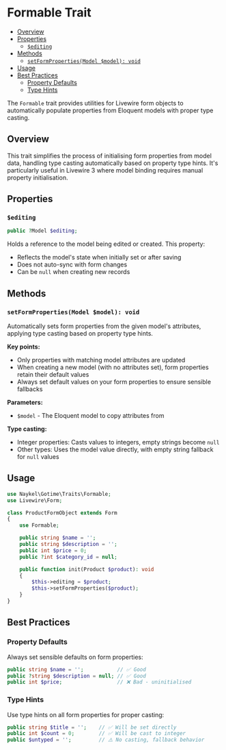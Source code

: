 # Formable Trait

- [Overview](#overview)
- [Properties](#properties)
    - [`$editing`](#editing)
- [Methods](#methods)
    - [`setFormProperties(Model $model): void`](#setformpropertiesmodel-model-void)
- [Usage](#usage)
- [Best Practices](#best-practices)
    - [Property Defaults](#property-defaults)
    - [Type Hints](#type-hints)

The `Formable` trait provides utilities for Livewire form objects to
automatically populate properties from Eloquent models with proper type casting.

## Overview

This trait simplifies the process of initialising form properties from model
data, handling type casting automatically based on property type hints. It's
particularly useful in Livewire 3 where model binding requires manual property
initialisation.

## Properties

### `$editing`

```php +torchlight-php
public ?Model $editing;
```

Holds a reference to the model being edited or created. This property:
- Reflects the model's state when initially set or after saving
- Does not auto-sync with form changes
- Can be `null` when creating new records

## Methods

### `setFormProperties(Model $model): void`

Automatically sets form properties from the given model's attributes, applying
type casting based on property type hints.

**Key points:**
- Only properties with matching model attributes are updated
- When creating a new model (with no attributes set), form properties retain
  their default values
- Always set default values on your form properties to ensure sensible fallbacks

**Parameters:**
- `$model` - The Eloquent model to copy attributes from

**Type casting:**
- Integer properties: Casts values to integers, empty strings become `null`
- Other types: Uses the model value directly, with empty string fallback for
  `null` values

## Usage

```php +torchlight-php
use Naykel\Gotime\Traits\Formable;
use Livewire\Form;

class ProductFormObject extends Form
{
    use Formable;

    public string $name = '';
    public string $description = '';
    public int $price = 0;
    public ?int $category_id = null;

    public function init(Product $product): void
    {
        $this->editing = $product;
        $this->setFormProperties($product);
    }
}
```

## Best Practices

### Property Defaults

Always set sensible defaults on form properties:

```php +torchlight-php
public string $name = '';           // ✅ Good
public ?string $description = null; // ✅ Good  
public int $price;                  // ❌ Bad - uninitialised
```

### Type Hints

Use type hints on all form properties for proper casting:

```php +torchlight-php
public string $title = '';    // ✅ Will be set directly
public int $count = 0;        // ✅ Will be cast to integer
public $untyped = '';         // ⚠️ No casting, fallback behavior
```
